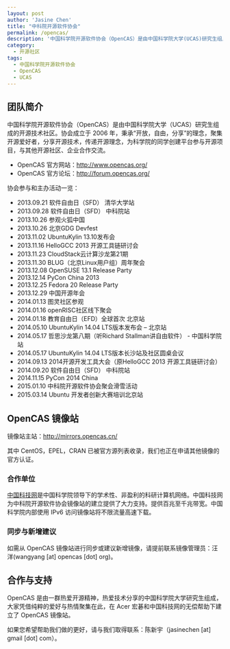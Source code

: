 ```yaml
---
layout: post
author: 'Jasine Chen'
title: "中科院开源软件协会"
permalink: /opencas/
description: '中国科学院开源软件协会（OpenCAS）是由中国科学院大学(UCAS)研究生组成的开源技术社区。协会成立于 2006 年，秉承“开放，自由，分享”>的理念，聚集开源爱好者，分享开源技术，传递开源理念，为科学院的同学创建平台参与开源项目，与其他开源社区、企业合作交流。'
category:
  - 开源社区
tags:
  - 中国科学院开源软件协会
  - OpenCAS
  - UCAS
---
```


## 团队简介

中国科学院开源软件协会（OpenCAS）是由中国科学院大学（UCAS）研究生组成的开源技术社区。协会成立于 2006 年，秉承“开放，自由，分享”的理念，聚集开源爱好者，分享开源技术，传递开源理念，为科学院的同学创建平台参与开源项目，与其他开源社区、企业合作交流。

* OpenCAS 官方网站：<http://www.opencas.org/>
* OpenCAS 官方论坛：<http://forum.opencas.org/>

协会参与和主办活动一览：

* 2013.09.21 软件自由日（SFD） 清华大学站
* 2013.09.28 软件自由日（SFD） 中科院站
* 2013.10.26 参观火狐中国
* 2013.10.26 北京GDG Devfest
* 2013.11.02 UbuntuKylin 13.10发布会
* 2013.11.16 HelloGCC 2013 开源工具链研讨会
* 2013.11.23 CloudStack云计算沙龙第21期
* 2013.11.30 BLUG（北京Linux用户组）周年聚会
* 2013.12.08 OpenSUSE 13.1 Release Party
* 2013.12.14 PyCon China 2013
* 2013.12.25 Fedora 20 Release Party
* 2013.12.29 中国开源年会
* 2014.01.13 图灵社区参观
* 2014.01.16 openRISC社区线下聚会
* 2014.01.18 教育自由日（EFD）全球首次 北京站
* 2014.05.10 UbuntuKylin 14.04 LTS版本发布会 – 北京站
* 2014.05.17 哲思沙龙第八期（听Richard Stallman讲自由软件） - 中国科学院站
* 2014.05.17 UbuntuKylin 14.04 LTS版本长沙站及社区圆桌会议
* 2014.09.13 2014开源开发工具大会（原HelloGCC 2013 开源工具链研讨会）
* 2014.09.20 软件自由日（SFD） 中科院站
* 2014.11.15 PyCon 2014 China
* 2015.01.10 中科院开源软件协会聚会滑雪活动
* 2015.03.14 Ubuntu 开发者创新大赛培训北京站


## OpenCAS 镜像站

镜像站主站：<http://mirrors.opencas.cn/>

其中 CentOS，EPEL，CRAN 已被官方源列表收录，我们也正在申请其他镜像的官方认证。

### 合作单位

[中国科技网](http://www.cstnet.cn)是中国科学院领导下的学术性、非盈利的科研计算机网络。中国科技网为中科院开源软件协会镜像站的建立提供了大力支持。提供百兆至千兆带宽。中国科学院内部使用 IPv6 访问镜像站将不限流量高速下载。

### 同步与新增建议

如需从 OpenCAS 镜像站进行同步或建议新增镜像，请提前联系镜像管理员：汪洋(wangyang [at] opencas [dot] org)。

## 合作与支持

OpenCAS 是由一群热爱开源精神，热爱技术分享的中国科学院大学研究生组成，大家凭借纯粹的爱好与热情聚集在此，在 Acer 宏碁和中国科技网的无偿帮助下建立了 OpenCAS 镜像站。

如果您希望帮助我们做的更好，请与我们取得联系：陈新宇（jasinechen [at] gmail [dot] com）。
